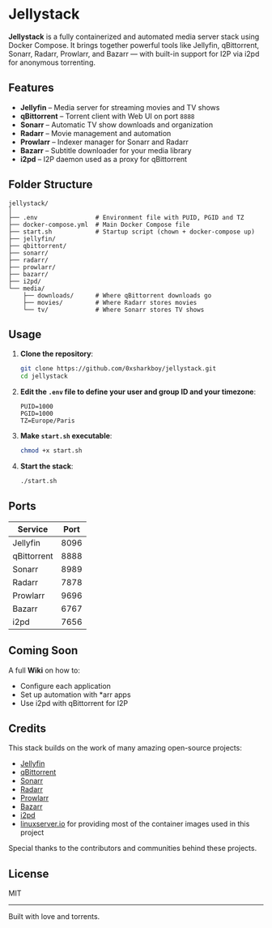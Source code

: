 # Jellystack

**Jellystack** is a fully containerized and automated media server stack using Docker Compose. It brings together powerful tools like Jellyfin, qBittorrent, Sonarr, Radarr, Prowlarr, and Bazarr — with built-in support for I2P via i2pd for anonymous torrenting.

## Features

- **Jellyfin** – Media server for streaming movies and TV shows
- **qBittorrent** – Torrent client with Web UI on port `8888`
- **Sonarr** – Automatic TV show downloads and organization
- **Radarr** – Movie management and automation
- **Prowlarr** – Indexer manager for Sonarr and Radarr
- **Bazarr** – Subtitle downloader for your media library
- **i2pd** – I2P daemon used as a proxy for qBittorrent

## Folder Structure

```
jellystack/
│
├── .env                # Environment file with PUID, PGID and TZ
├── docker-compose.yml  # Main Docker Compose file
├── start.sh            # Startup script (chown + docker-compose up)
├── jellyfin/
├── qbittorrent/
├── sonarr/
├── radarr/
├── prowlarr/
├── bazarr/
├── i2pd/
└── media/
    ├── downloads/      # Where qBittorrent downloads go
    ├── movies/         # Where Radarr stores movies
    └── tv/             # Where Sonarr stores TV shows
```

## Usage

1. **Clone the repository**:
   ```bash
   git clone https://github.com/0xsharkboy/jellystack.git
   cd jellystack
   ```

2. **Edit the `.env` file to define your user and group ID and your timezone**:

   ```env
   PUID=1000
   PGID=1000
   TZ=Europe/Paris
   ```

3. **Make `start.sh` executable**:

   ```bash
   chmod +x start.sh
   ```

4. **Start the stack**:

   ```bash
   ./start.sh
   ```

## Ports

| Service     | Port                      |
| ----------- | ------------------------- |
| Jellyfin    | 8096                      |
| qBittorrent | 8888                      |
| Sonarr      | 8989                      |
| Radarr      | 7878                      |
| Prowlarr    | 9696                      |
| Bazarr      | 6767                      |
| i2pd        | 7656                      |


## Coming Soon

A full **Wiki** on how to:

* Configure each application
* Set up automation with \*arr apps
* Use i2pd with qBittorrent for I2P

## Credits

This stack builds on the work of many amazing open-source projects:

* [Jellyfin](https://jellyfin.org/)
* [qBittorrent](https://www.qbittorrent.org/)
* [Sonarr](https://sonarr.tv/)
* [Radarr](https://radarr.video/)
* [Prowlarr](https://prowlarr.com/)
* [Bazarr](https://www.bazarr.media/)
* [i2pd](https://github.com/PurpleI2P/i2pd)
* [linuxserver.io](https://www.linuxserver.io/) for providing most of the container images used in this project

Special thanks to the contributors and communities behind these projects.

## License

MIT

---

Built with love and torrents.
